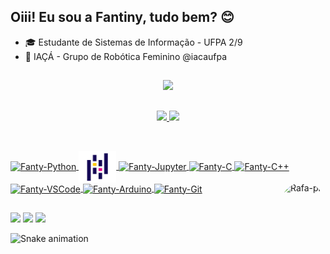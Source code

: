 ## Oiii! Eu sou a Fantiny, tudo bem? 😊

- 🎓 Estudante de Sistemas de Informação - UFPA 2/9
- 🤖 IAÇÁ - Grupo de Robótica Feminino @iacaufpa

##

<div id="header" align="center">
 <img src="https://i.imgur.com/9KK73gJ.jpg"/>
</div>

##
 
<div align="center">
  <a href="https://github.com/anuraghazra">
  <img height="160em" src="https://github-readme-stats.vercel.app/api?username=fantysantos&show_icons=true&theme=highcontrast&include_all_commits=true&count_private=true"/>
  <img height="160em" src="https://github-readme-stats.vercel.app/api/top-langs/?username=fantysantos&layout=compact&langs_count=7&theme=highcontrast"/>
</div>

##

<div style="display: inline_block"><br>
  <img align="center" alt="Fanty-Python" height="50" width="60" src="https://cdn.jsdelivr.net/gh/devicons/devicon/icons/python/python-original.svg">
  <img align="center" alt="Fanty-Pandas" height="50" width="60" src="https://raw.githubusercontent.com/devicons/devicon/2ae2a900d2f041da66e950e4d48052658d850630/icons/pandas/pandas-original.svg">
  <img align="center" alt="Fanty-Jupyter" height="50" width="60" src="https://upload.wikimedia.org/wikipedia/commons/3/38/Jupyter_logo.svg">
  <img align="center" alt="Fanty-C" height="50" width="60" src="https://cdn.jsdelivr.net/gh/devicons/devicon/icons/c/c-original.svg">
  <img align="center" alt="Fanty-C++" height="50" width="60" src="https://cdn.jsdelivr.net/gh/devicons/devicon/icons/cplusplus/cplusplus-original.svg">
  <img align="center" alt="Fanty-VSCode" height="50" width="60" src="https://cdn.jsdelivr.net/gh/devicons/devicon/icons/vscode/vscode-original.svg">
  <img align="center" alt="Fanty-Arduino" height="50" width="60" src="https://cdn.jsdelivr.net/gh/devicons/devicon/icons/arduino/arduino-original.svg">
  <img align="center" alt="Fanty-Git" height="50" width="60" src="https://cdn.jsdelivr.net/gh/devicons/devicon/icons/git/git-original.svg">
  <img align="right" alt="Rafa-pic" height="150" style="border-radius:50px;" src="https://i.imgur.com/T26Sjv1.png?width=676&height=676">
</div>

##

<div> 
  <a href="https://instagram.com/fanty_ty" target="_blank"><img src="https://img.shields.io/badge/-Instagram-%23E4405F?style=for-the-badge&logo=instagram&logoColor=white" target="_blank"></a>
  <a href = "mailto:fantiny.santos@icen.ufpa.br"><img src="https://img.shields.io/badge/-fantiny.santos@icen.ufpa.br-%23333?style=for-the-badge&logo=gmail&logoColor=white" target="_blank"></a>
  <a href="https://www.linkedin.com/in/fantiny-santos" target="_blank"><img src="https://img.shields.io/badge/-LinkedIn-%230077B5?style=for-the-badge&logo=linkedin&logoColor=white" target="_blank"></a>
  
  ![Snake animation](https://github.com/FantySantos/FantySantos/blob/output/github-contribution-grid-snake.svg)
  
</div>
